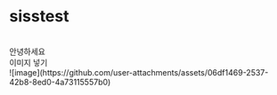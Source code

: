 # sisstest
<br>
안녕하세요
<br>
이미지 넣기 
<br>
![image](https://github.com/user-attachments/assets/06df1469-2537-42b8-8ed0-4a73115557b0)
